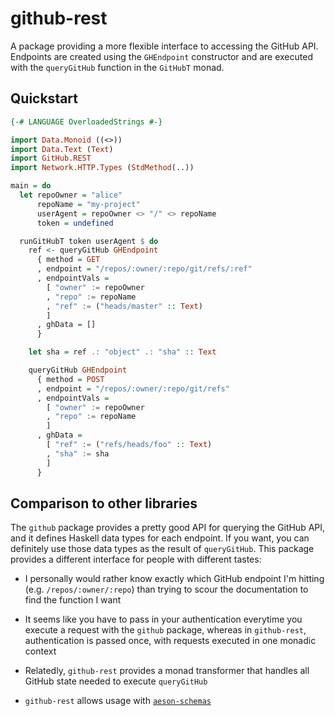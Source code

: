 # github-rest

A package providing a more flexible interface to accessing the GitHub API.
Endpoints are created using the `GHEndpoint` constructor and are executed with
the `queryGitHub` function in the `GitHubT` monad.

## Quickstart

```haskell
{-# LANGUAGE OverloadedStrings #-}

import Data.Monoid ((<>))
import Data.Text (Text)
import GitHub.REST
import Network.HTTP.Types (StdMethod(..))

main = do
  let repoOwner = "alice"
      repoName = "my-project"
      userAgent = repoOwner <> "/" <> repoName
      token = undefined

  runGitHubT token userAgent $ do
    ref <- queryGitHub GHEndpoint
      { method = GET
      , endpoint = "/repos/:owner/:repo/git/refs/:ref"
      , endpointVals =
        [ "owner" := repoOwner
        , "repo" := repoName
        , "ref" := ("heads/master" :: Text)
        ]
      , ghData = []
      }

    let sha = ref .: "object" .: "sha" :: Text

    queryGitHub GHEndpoint
      { method = POST
      , endpoint = "/repos/:owner/:repo/git/refs"
      , endpointVals =
        [ "owner" := repoOwner
        , "repo" := repoName
        ]
      , ghData =
        [ "ref" := ("refs/heads/foo" :: Text)
        , "sha" := sha
        ]
      }
```

## Comparison to other libraries

The `github` package provides a pretty good API for querying the GitHub API,
and it defines Haskell data types for each endpoint. If you want, you can
definitely use those data types as the result of `queryGitHub`. This package
provides a different interface for people with different tastes:

* I personally would rather know exactly which GitHub endpoint I'm hitting
  (e.g. `/repos/:owner/:repo`) than trying to scour the documentation to find
  the function I want

* It seems like you have to pass in your authentication everytime you execute
  a request with the `github` package, whereas in `github-rest`, authentication
  is passed once, with requests executed in one monadic context

* Relatedly, `github-rest` provides a monad transformer that handles all GitHub
  state needed to execute `queryGitHub`

* `github-rest` allows usage with [`aeson-schemas`](http://hackage.haskell.org/package/aeson-schemas)
